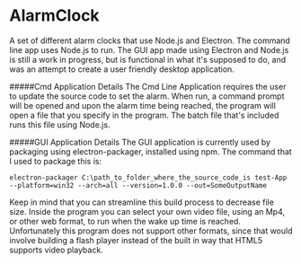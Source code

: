 # AlarmClock

A set of different alarm clocks that use Node.js and Electron.  The command line app uses Node.js to run.  The GUI app made using Electron and Node.js is still a work in progress, but is functional in what it's supposed to do, and was an attempt to create a user friendly desktop application.

#####Cmd Application Details
The Cmd Line Application requires the user to update the source code to set the alarm.  When run, a command prompt will be opened and upon the alarm time being reached, the program will open a file that you specify in the program.  The batch file that's included runs this file using Node.js.

#####GUI Application Details
The GUI application is currently used by packaging using electron-packager, installed using npm.  The command that I used to package this is:
```
electron-packager C:\path_to_folder_where_the_source_code_is test-App --platform=win32 --arch=all --version=1.0.0 --out=SomeOutputName
```
Keep in mind that you can streamline this build process to decrease file size.
Inside the program you can select your own video file, using an Mp4, or other web format, to run when the wake up time is reached.  Unfortunately this program does not support other formats, since that would involve building a flash player instead of the built in way that HTML5 supports video playback.
